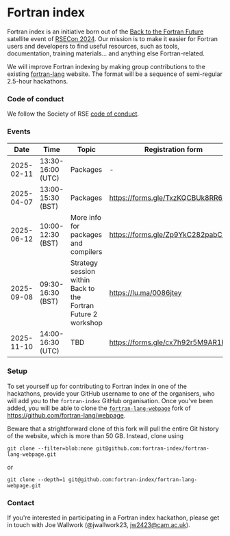 # Fortran index

Fortran index is an initiative born out of the
[Back to the Fortran Future](https://lu.ma/ao471jms) satellite event of
[RSECon 2024](https://rsecon24.society-rse.org/). Our mission is to make it
easier for Fortran users and developers to find useful resources, such as tools,
documentation, training materials... and anything else Fortran-related.

We will improve Fortran indexing by making group contributions to the existing
[fortran-lang](https://fortran-lang.org/) website. The format will be a sequence
of semi-regular 2.5-hour hackathons.

### Code of conduct

We follow the Society of RSE
[code of conduct](https://society-rse.org/about/policies/code-of-conduct/).

### Events

| Date       | Time              | Topic    | Registration form                   |
| ---------- | ----------------- | -------- | ----------------------------------- |
| 2025-02-11 | 13:30-16:00 (UTC) | Packages | -                                   |
| 2025-04-07 | 13:00-15:30 (BST) | Packages | https://forms.gle/TxzKQCBUk8RR67tPA |
| 2025-06-12 | 10:00-12:30 (BST) | More info for packages and compilers | https://forms.gle/Zp9YkC282pabCxaf8 |
| 2025-09-08 | 09:30-16:30 (BST) | Strategy session within Back to the Fortran Future 2 workshop | https://lu.ma/0086jtey |
| 2025-11-10 | 14:00-16:30 (UTC) | TBD      | https://forms.gle/cx7h92r5M9AR1Hio8 |

### Setup

To set yourself up for contributing to Fortran index in one of the hackathons,
provide your GitHub username to one of the organisers, who will add you to the
`fortran-index` GitHub organisation. Once you've been added, you will be able to
clone the
[`fortran-lang-webpage`](https://github.com/fortran-index/fortran-lang-webpage)
fork of https://github.com/fortran-lang/webpage.

Beware that a strightforward clone of this fork will pull the entire Git history
of the website, which is more than 50 GB. Instead, clone using
```
git clone --filter=blob:none git@github.com:fortran-index/fortran-lang-webpage.git
```
or
```
git clone --depth=1 git@github.com:fortran-index/fortran-lang-webpage.git
```

### Contact

If you're interested in participating in a Fortran index hackathon, please get
in touch with Joe Wallwork (@jwallwork23, jw2423@cam.ac.uk).
